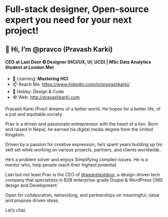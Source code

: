 # Full-stack designer, Open-source expert you need for your next project!
## 👋 Hi, I’m @pravco (Pravash Karki)
#### CEO at Last Door ✪ Designer (HCI/UX, UI, UCD) | MSc Data Analytics Student at London Met

- 🌱 Learning: **Mastering HCI**
- 📫 Reach Me: https://www.linkedin.com/in/pravashkarki/
- 🙊 Hobby: Design & Code
- 🕸 Web: http://pravashkarki.com

Pravash Karki (Prav) dreams of a better world. He hopes for a better life, of a just and equitable society.

Prav is a driven and passionate entrepreneur with the heart of a lion. Born and raised in Nepal, he earned his digital media degree from the United Kingdom. 

Driven by a passion for creative expression, he’s spent years building up his skill set while working on various projects, partners, and clients worldwide.

He’s a problem solver and enjoys Simplifying complex issues. He is a mentor who, help people reach their highest potential.

Last but not least Prav is the CEO of [@wearelastdoor](https://lastdoorsolutions.com "Last Door's Homepage"), a design-driven tech company that specializes in B2B enterprise-grade Drupal & WordPress CMS design and Development.

Open for collaboration, networking, and partnerships on meaningful, value and propose driven ideas. 

Let’s chat.
